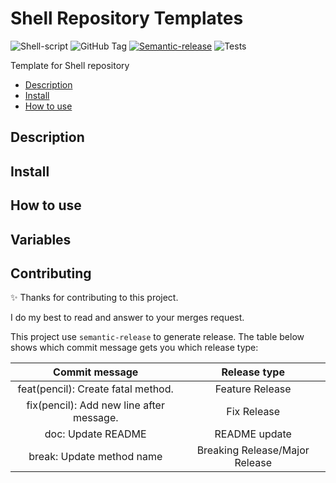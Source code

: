 # Shell Repository Templates

![Shell-script](https://img.shields.io/badge/script-bash-121011?logo=gnu-bash&logoColor=white)
![GitHub Tag](https://img.shields.io/github/v/tag/diablo02000/shell-repository-template)
[![Semantic-release](https://img.shields.io/badge/semantic--release-angular-e10079?logo=semantic-release)](https://github.com/semantic-release/semantic-release)
![Tests](https://github.com/diablo02000/shell-repository-template/actions/workflows/test.yml/badge.svg)

Template for Shell repository

<!-- START doctoc generated TOC please keep comment here to allow auto update -->
<!-- DON'T EDIT THIS SECTION, INSTEAD RE-RUN doctoc TO UPDATE -->

- [Description](#description)
- [Install](#install)
- [How to use](#how-to-use)

<!-- END doctoc generated TOC please keep comment here to allow auto update -->

## Description

## Install

## How to use

## Variables

## Contributing

:sparkles: Thanks for contributing to this project.

I do my best to read and answer to your merges request.

This project use `semantic-release` to generate release.
The table below shows which commit message gets you which release type:

| Commit message | Release type |
|:---:|:---:|
| feat(pencil): Create fatal method. | Feature Release |
| fix(pencil): Add new line after message. | Fix Release |
| doc: Update README | README update |
| break: Update method name | Breaking Release/Major Release |

